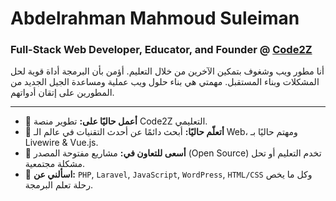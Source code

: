 # Abdelrahman Mahmoud Suleiman
### Full-Stack Web Developer, Educator, and Founder @ [Code2Z](https://www.facebook.com/profile.php?id=61575746642789)

أنا مطور ويب وشغوف بتمكين الآخرين من خلال التعليم. أؤمن بأن البرمجة أداة قوية لحل المشكلات وبناء المستقبل. مهمتي هي بناء حلول ويب عملية ومساعدة الجيل الجديد من المطورين على إتقان أدواتهم.

---

- 🔭 **أعمل حاليًا على:** تطوير منصة Code2Z التعليمي.
- 🌱 **أتعلّم حاليًا:** أبحث دائمًا عن أحدث التقنيات في عالم الـ Web، ومهتم حاليًا بـ Livewire & Vue.js.
- 👯 **أسعى للتعاون في:** مشاريع مفتوحة المصدر (Open Source) تخدم التعليم أو تحل مشكلة مجتمعية.
- 💬 **اسألني عن:** `PHP`, `Laravel`, `JavaScript`, `WordPress`, `HTML/CSS` وكل ما يخص رحلة تعلم البرمجة.
